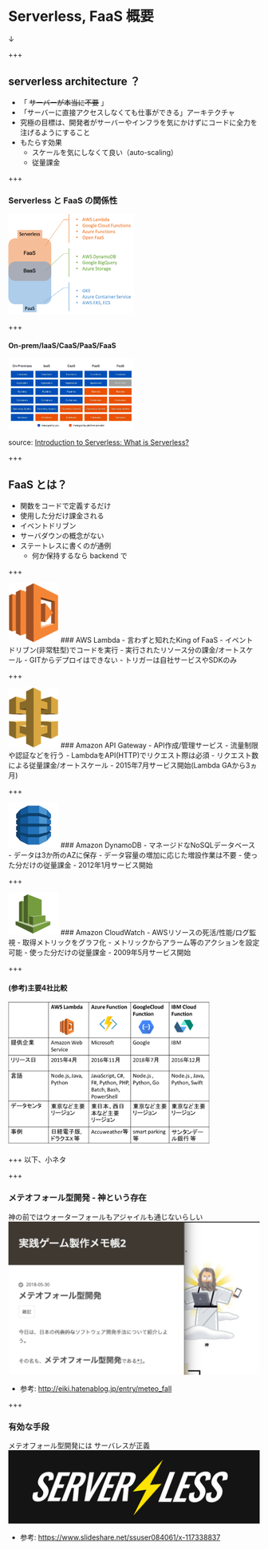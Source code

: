 # Serverless, FaaS 概要
↓

+++

## serverless architecture ？
- 「 ~~サーバーが本当に不要~~ 」
- 「サーバーに直接アクセスしなくても仕事ができる」アーキテクチャ
- 究極の目標は、開発者がサーバーやインフラを気にかけずにコードに全力を注げるようにすること
- もたらす効果
    - スケールを気にしなくて良い（auto-scaling）
    - 従量課金

+++

### Serverless と FaaS の関係性

<img src="faas/presentation/assets/img/serverless_and_faas.png" width="50%">

+++

#### On-prem/IaaS/CaaS/PaaS/FaaS

<img src="faas/presentation/assets/img/faas_comparison.png" width="50%">

source: [Introduction to Serverless: What is Serverless?](https://www.youtube.com/watch?v=4caavWtJLfc&feature=share)

+++

## FaaS とは？

- 関数をコードで定義するだけ
- 使用した分だけ課金される
- イベントドリブン
- サーバダウンの概念がない
- ステートレスに書くのが通例
   - 何か保持するなら backend で


+++

<img src="faas/presentation/assets/img/lambda.png" width="20%">
### AWS Lambda
- 言わずと知れたKing of FaaS
- イベントドリブン(非常駐型)でコードを実行
- 実行されたリソース分の課金/オートスケール
- GITからデプロイはできない
- トリガーは自社サービスやSDKのみ

+++

<img src="faas/presentation/assets/img/apigw.png" width="20%">
### Amazon API Gateway
- API作成/管理サービス
- 流量制限や認証などを行う
- LambdaをAPI(HTTP)でリクエスト際は必須
- リクエスト数による従量課金/オートスケール
- 2015年7月サービス開始(Lambda GAから3ヵ月)

+++

<img src="faas/presentation/assets/img/dynamodb.png" width="20%">
### Amazon DynamoDB
- マネージドなNoSQLデータベース
- データは3か所のAZに保存
- データ容量の増加に応じた増設作業は不要
- 使った分だけの従量課金
- 2012年1月サービス開始

+++

<img src="faas/presentation/assets/img/cloudwatch.png" width="20%">
### Amazon CloudWatch
- AWSリソースの死活/性能/ログ監視
- 取得メトリックをグラフ化
- メトリックからアラーム等のアクションを設定可能
- 使った分だけの従量課金
- 2009年5月サービス開始

+++

#### (参考)主要4社比較
<img src="faas/presentation/assets/img/faas4.png" width="80%">

+++
以下、小ネタ

+++

### メテオフォール型開発 - 神という存在
神の前ではウォーターフォールもアジャイルも通じないらしい
![meteor-fall](faas/presentation/assets/img/meteor-fall.png)

- 参考: http://eiki.hatenablog.jp/entry/meteo_fall

+++

### 有効な手段
メテオフォール型開発には サーバレスが正義
![serverless-logo](faas/presentation/assets/img/serverless-logo.png)

- 参考: https://www.slideshare.net/ssuser084061/x-117338837
